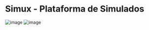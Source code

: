 # Simux - Plataforma de Simulados

![image](https://github.com/izaiasmorais/simux/assets/53953937/7b367cc2-7741-42ae-9ccc-9cbf94a610e0)
![image](https://github.com/izaiasmorais/simux/assets/53953937/e6cf4211-e072-4b7b-b54a-329c9adf8d32)
